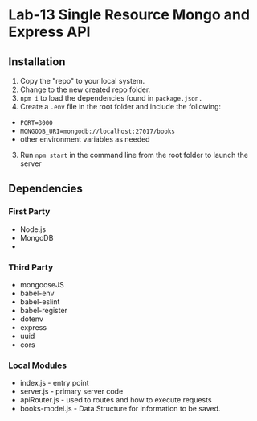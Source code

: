 # Lab-13 Single Resource Mongo and Express API

## Installation

1. Copy the "repo" to your local system.
2. Change to the new created repo folder.
2. ```npm i``` to load the dependencies found in ```package.json.```
3. Create a ```.env``` file in the root folder and include the following:
  * ```PORT=3000```
  * ```MONGODB_URI=mongodb://localhost:27017/books```
  * other environment variables as needed
3. Run ```npm start``` in the command line from the root folder to launch the server

## Dependencies

### First Party
* Node.js
* MongoDB
* 

### Third Party
* mongooseJS
* babel-env
* babel-eslint
* babel-register
* dotenv
* express
* uuid
* cors



### Local Modules
* index.js - entry point
* server.js - primary server code
* apiRouter.js - used to routes and how to execute requests
* books-model.js - Data Structure for information to be saved.






